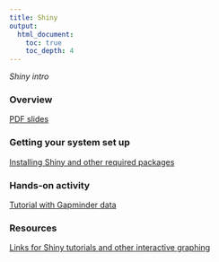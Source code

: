 ```yaml
---
title: Shiny
output:
  html_document:
    toc: true
    toc_depth: 4
---
```


*Shiny intro*

### Overview

[PDF slides](shiny01_slides.pdf)

### Getting your system set up

[Installing Shiny and other required packages](shiny02_setup.html)

### Hands-on activity

[Tutorial with Gapminder data](shiny03_activity.html)

### Resources

[Links for Shiny tutorials and other interactive graphing](shiny04_links.html)